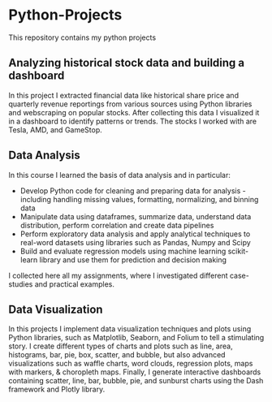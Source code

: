 # Python-Projects
This repository contains my python projects
## Analyzing historical stock data and building a dashboard

In this project I extracted financial data like historical share price and quarterly revenue reportings from various sources using Python libraries and webscraping on popular stocks. After collecting this data I visualized it in a dashboard to identify patterns or trends. The stocks I worked with are Tesla, AMD, and GameStop.

## Data Analysis
In this course I learned the basis of data analysis and in particular: 
- Develop Python code for cleaning and preparing data for analysis - including handling missing values, formatting, normalizing, and binning data
- Manipulate data using dataframes, summarize data, understand data distribution, perform correlation and create data pipelines
- Perform exploratory data analysis and apply analytical techniques to real-word datasets using libraries such as Pandas, Numpy and Scipy
- Build and evaluate regression models using machine learning scikit-learn library and use them for prediction and decision making

I collected here all my assignments, where I investigated different case-studies and practical examples.

## Data Visualization
In this projects I implement data visualization techniques and plots using Python libraries, such as Matplotlib, Seaborn, and Folium to tell a stimulating story. I create different types of charts and plots such as line, area, histograms, bar, pie, box, scatter, and bubble, but also advanced visualizations such as waffle charts, word clouds, regression plots, maps with markers, & choropleth maps. Finally, I generate interactive dashboards containing scatter, line, bar, bubble, pie, and sunburst charts using the Dash framework and Plotly library.
